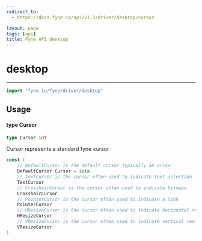 ```yaml
---
redirect_to:
  - https://docs.fyne.io/api/v1.3/driver/desktop/cursor

layout: page
tags: [api]
title: Fyne API desktop
---
```



# desktop
---
```go
import "fyne.io/fyne/driver/desktop"
```

## Usage

#### type Cursor

```go
type Cursor int
```

Cursor represents a standard fyne cursor

```go
const (
	// DefaultCursor is the default cursor typically an arrow
	DefaultCursor Cursor = iota
	// TextCursor is the cursor often used to indicate text selection
	TextCursor
	// CrosshairCursor is the cursor often used to indicate bitmaps
	CrosshairCursor
	// PointerCursor is the cursor often used to indicate a link
	PointerCursor
	// HResizeCursor is the cursor often used to indicate horizontal resize
	HResizeCursor
	// VResizeCursor is the cursor often used to indicate vertical resize
	VResizeCursor
)
```
